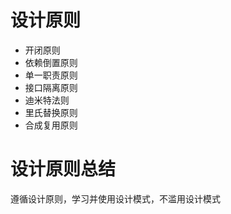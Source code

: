 # 设计原则

- 开闭原则
- 依赖倒置原则
- 单一职责原则
- 接口隔离原则
- 迪米特法则
- 里氏替换原则
- 合成复用原则



# 设计原则总结

遵循设计原则，学习并使用设计模式，不滥用设计模式

